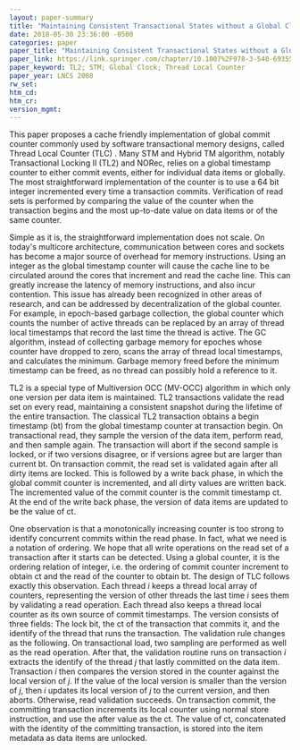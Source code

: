 ```yaml
---
layout: paper-summary
title: "Maintaining Consistent Transactional States without a Global Clock"
date: 2018-05-30 23:36:00 -0500
categories: paper
paper_title: "Maintaining Consistent Transactional States without a Global Clock"
paper_link: https://link.springer.com/chapter/10.1007%2F978-3-540-69355-0_12
paper_keyword: TL2; STM; Global Clock; Thread Local Counter
paper_year: LNCS 2008
rw_set: 
htm_cd: 
htm_cr: 
version_mgmt: 
---
```


This paper proposes a cache friendly implementation of global commit counter commonly
used by software transactional memory designs, called Thread Local Counter (TLC) . Many STM and Hybrid TM algorithm, 
notably Transactional Locking II (TL2) and NORec, relies on a global timestamp counter to either commit events, either 
for individual data items or globally. The most straightforward implementation of the counter is 
to use a 64 bit integer incremented every time a transaction commits. Verification of read 
sets is performed by comparing the value of the counter when the transaction begins and the most up-to-date
value on data items or of the same counter.

Simple as it is, the straightforward implementation does not scale. On today's multicore architecture, 
communication between cores and sockets has become a major source of overhead for memory instructions. Using 
an integer as the global timestamp counter will cause the cache line to be circulated around the cores that
increment and read the cache line. This can greatly increase the latency of memory instructions, and also 
incur contention. This issue has already been recognized in other areas of research, and can be addressed by 
decentralization of the global counter. For example, in epoch-based garbage collection, the global counter which 
counts the number of active threads can be replaced by an array of thread local timestamps that record the last 
time the thread is active. The GC algorithm, instead of collecting garbage memory for epoches whose counter have 
dropped to zero, scans the array of thread local timestamps, and calculates the minimum. Garbage memory freed before
the minimum timestamp can be freed, as no thread can possibly hold a reference to it.

TL2 is a special type of Multiversion OCC (MV-OCC) algorithm in which only one version per data item is maintained. 
TL2 transactions validate the read set on every read, maintaining a consistent snapshot during the lifetime of the 
entire transaction. The classical TL2 transaction obtains a begin timestamp (bt) from the global timestamp counter at
transaction begin. On transactional read, they sample the version of the data item, perform read, and then sample 
again. The transaction will abort if the second sample is locked, or if two versions disagree, or if versions agree but
are larger than current bt. On transaction commit, the read set is validated again after all dirty items are locked. This 
is followed by a write back phase, in which the global commit counter is incremented, and all dirty values are written
back. The incremented value of the commit counter is the commit timestamp ct. At the end of the write back phase, the 
version of data items are updated to be the value of ct.

One observation is that a monotonically increasing counter is too strong to identify concurrent commits within 
the read phase. In fact, what we need is a notation of ordering. We hope that all write operations on the read set of 
a transaction after it starts can be detected. Using a global counter, it is the ordering relation of integer, i.e. the 
ordering of commit counter increment to obtain ct and the read of the counter to obtain bt. The design of TLC follows 
exactly this observation. Each thread *i* keeps a thread local array of counters, representing the version of other threads
the last time *i* sees them by validating a read operation. Each thread also keeps a thread local counter as its own
source of commit timestamps. The version consists of three fields: The lock bit, the ct of the transaction that commits 
it, and the identify of the thread that runs the transaction. The validation rule changes as the following. On transactional load, 
two sampling are performed as well as the read operation. After that, the validation routine runs on transaction *i* 
extracts the identify of the thread *j* that lastly committed on the data item. Transaction *i* then compares the version 
stored in the counter against the local version of *j*. If the value of the local version is smaller than the version
of *j*, then *i* updates its local version of *j* to the current version, and then aborts. Otherwise, read validation
succeeds. On transaction commit, the committing transaction increments its local counter using normal store instruction,
and use the after value as the ct. The value of ct, concatenated with the identity of the committing transaction, is stored 
into the item metadata as data items are unlocked.